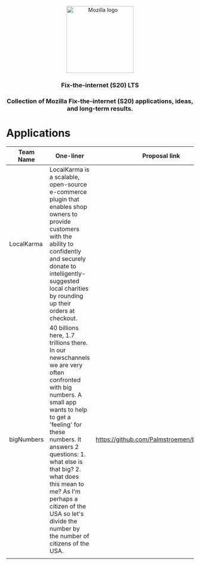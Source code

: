 <p align="center">
<img src="https://3u26hb1g25wn1xwo8g186fnd-wpengine.netdna-ssl.com/files/2019/06/mozilla-logo-bw-rgb-1024x293.png" alt="Mozilla logo" width="180"/>
<h3 align="center">Fix-the-internet (S20) LTS</h3>
<h3 align="center">Collection of Mozilla Fix-the-internet (S20) applications, ideas, and long-term results.</h3>
</p>

# Applications
| Team Name | One-liner | Proposal link | Members | Status |
|-----------|-----------|---------------|---------|--------|
|LocalKarma|LocalKarma is a scalable, open-source e-commerce plugin that enables shop owners to provide customers with the ability to confidently and securely donate to intelligently-suggested local charities by rounding up their orders at checkout.|               |         |Awaiting decision|
| bigNumbers | 40 billions here, 1.7 trillions there. In our newschannels we are very often confronted with big numbers. A small app wants to help to get a 'feeling' for these numbers. It answers 2 questions: 1. what else is that big? 2. what does this mean to me? As I'm perhaps a citizen of the USA so let's divide the number by the number of citizens of the USA. | https://github.com/Palmstroemen/bigNumbers | 4 members found | already starting |
|           |           |               |         |        |
